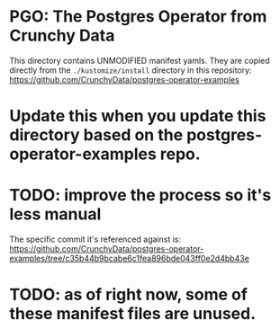 # PGO: The Postgres Operator from Crunchy Data

This directory contains UNMODIFIED manifest yamls. They are copied directly from the `./kustomize/install` directory
in this repository:
https://github.com/CrunchyData/postgres-operator-examples

# Update this when you update this directory based on the postgres-operator-examples repo.
# TODO: improve the process so it's less manual
The specific commit it's referenced against is:
https://github.com/CrunchyData/postgres-operator-examples/tree/c35b44b9bcabe6c1fea896bde043ff0e2d4bb43e

# TODO: as of right now, some of these manifest files are unused.